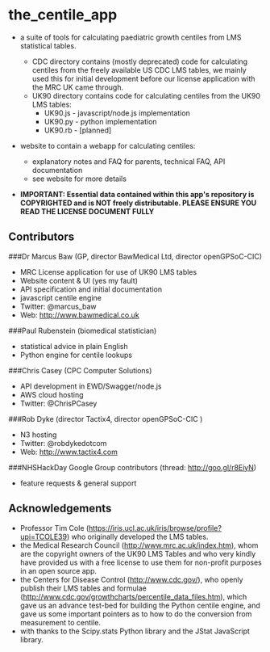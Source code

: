 the_centile_app
===============
* a suite of tools for calculating paediatric growth centiles from LMS statistical tables.
    * CDC directory contains (mostly deprecated) code for calculating centiles from the freely available US CDC LMS tables, we mainly used this for initial development before our license application with the MRC UK came through.
    * UK90 directory contains code for calculating centiles from the UK90 LMS tables:
        * UK90.js - javascript/node.js implementation
        * UK90.py - python implementation
        * UK90.rb - [planned]
* website to contain a webapp for calculating centiles:
    * explanatory notes and FAQ for parents, technical FAQ, API documentation
    * see website for more details

* **IMPORTANT: Essential data contained within this app's repository is COPYRIGHTED and is NOT freely distributable. PLEASE ENSURE YOU READ THE LICENSE DOCUMENT FULLY**

Contributors
------------

###Dr Marcus Baw (GP, director BawMedical Ltd, director openGPSoC-CIC)
* MRC License application for use of UK90 LMS tables
* Website content & UI (yes my fault)
* API specification and initial documentation
* javascript centile engine
* Twitter: @marcus_baw
* Web: http://www.bawmedical.co.uk

###Paul Rubenstein (biomedical statistician)
* statistical advice in plain English
* Python engine for centile lookups

###Chris Casey (CPC Computer Solutions)
* API development in EWD/Swagger/node.js
* AWS cloud hosting
* Twitter: @ChrisPCasey

###Rob Dyke (director Tactix4, director openGPSoC-CIC )
* N3 hosting
* Twitter: @robdykedotcom
* Web: http://www.tactix4.com

###NHSHackDay Google Group contributors (thread: http://goo.gl/r8EiyN)
* feature requests & general support

Acknowledgements
----------------
* Professor Tim Cole (https://iris.ucl.ac.uk/iris/browse/profile?upi=TCOLE39) who originally developed the LMS tables.
* the Medical Research Council (http://www.mrc.ac.uk/index.htm), whom are the copyright owners of the UK90 LMS Tables and who very kindly have provided us with a free license to use them for non-profit purposes in an open source app.
* the Centers for Disease Control (http://www.cdc.gov/), who openly publish their LMS tables and formulae (http://www.cdc.gov/growthcharts/percentile_data_files.htm), which gave us an advance test-bed for building the Python centile engine, and gave us some important pointers as to how to do the conversion from measurement to centile.
* with thanks to the Scipy.stats Python library and the JStat JavaScript library.
